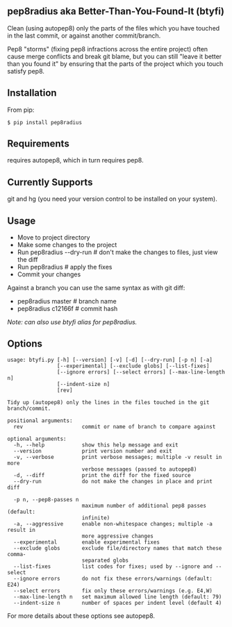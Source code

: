 pep8radius aka Better-Than-You-Found-It (btyfi) 
-----------------------------------------------

Clean (using autopep8) only the parts of the files which you have touched in the last commit, or against another commit/branch.

Pep8 "storms" (fixing pep8 infractions across the entire project) often cause merge conflicts and break git blame, but you can still "leave it better than you found it" by ensuring that the parts of the project which you touch satisfy pep8.

Installation
------------
From pip:
```
$ pip install pep8radius
```
Requirements
------------
requires autopep8, which in turn requires pep8.

Currently Supports
------------------
git and hg (you need your version control to be installed on your system).

Usage
-----
- Move to project directory
- Make some changes to the project
- Run pep8radius --dry-run # don't make the changes to files, just view the diff
- Run pep8radius           # apply the fixes
- Commit your changes

Against a branch you can use the same syntax as with git diff:

- pep8radius master   # branch name
- pep8radius c12166f  # commit hash

*Note: can also use btyfi alias for pep8radius.*

Options
-------
```
usage: btyfi.py [-h] [--version] [-v] [-d] [--dry-run] [-p n] [-a]
                [--experimental] [--exclude globs] [--list-fixes]
                [--ignore errors] [--select errors] [--max-line-length n]
                [--indent-size n]
                [rev]

Tidy up (autopep8) only the lines in the files touched in the git
branch/commit.

positional arguments:
  rev                   commit or name of branch to compare against

optional arguments:
  -h, --help            show this help message and exit
  --version             print version number and exit
  -v, --verbose         print verbose messages; multiple -v result in more
                        verbose messages (passed to autopep8)
  -d, --diff            print the diff for the fixed source
  --dry-run             do not make the changes in place and print diff

  -p n, --pep8-passes n
                        maximum number of additional pep8 passes (default:
                        infinite)
  -a, --aggressive      enable non-whitespace changes; multiple -a result in
                        more aggressive changes
  --experimental        enable experimental fixes
  --exclude globs       exclude file/directory names that match these comma-
                        separated globs
  --list-fixes          list codes for fixes; used by --ignore and --select
  --ignore errors       do not fix these errors/warnings (default: E24)
  --select errors       fix only these errors/warnings (e.g. E4,W)
  --max-line-length n   set maximum allowed line length (default: 79)
  --indent-size n       number of spaces per indent level (default 4)
```
For more details about these options see autopep8.